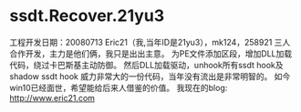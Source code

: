 # ssdt.Recover.21yu3
工程开发日期：‎20080713
Eric21（我,当年ID是21yu3），mk124，258921 三人合作开发，主力是他们俩，我只是出出主意。
为PE文件添加区段，增加DLL加载代码，绕过卡巴斯基主动防御。
然后DLL加载驱动，unhook所有ssdt hook及shadow ssdt hook
威力非常大的一份代码，当年没有流出是非常明智的。
如今win10已经面世，希望能给后来人借鉴的价值。
我现在的blog:  http://www.eric21.com
